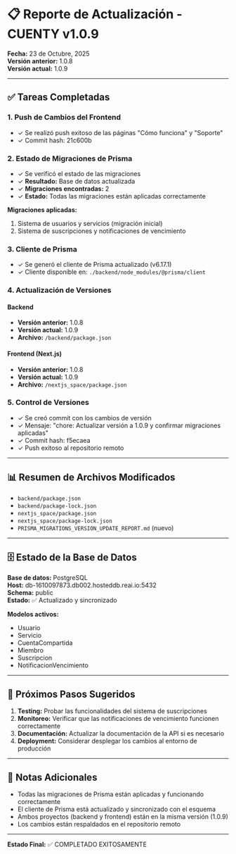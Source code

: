 # 📋 Reporte de Actualización - CUENTY v1.0.9

**Fecha:** 23 de Octubre, 2025  
**Versión anterior:** 1.0.8  
**Versión actual:** 1.0.9

---

## ✅ Tareas Completadas

### 1. Push de Cambios del Frontend
- ✓ Se realizó push exitoso de las páginas "Cómo funciona" y "Soporte"
- ✓ Commit hash: 21c600b

### 2. Estado de Migraciones de Prisma
- ✓ Se verificó el estado de las migraciones
- ✓ **Resultado:** Base de datos actualizada
- ✓ **Migraciones encontradas:** 2
- ✓ **Estado:** Todas las migraciones están aplicadas correctamente

**Migraciones aplicadas:**
1. Sistema de usuarios y servicios (migración inicial)
2. Sistema de suscripciones y notificaciones de vencimiento

### 3. Cliente de Prisma
- ✓ Se generó el cliente de Prisma actualizado (v6.17.1)
- ✓ Cliente disponible en: `./backend/node_modules/@prisma/client`

### 4. Actualización de Versiones

#### Backend
- **Versión anterior:** 1.0.8
- **Versión actual:** 1.0.9
- **Archivo:** `/backend/package.json`

#### Frontend (Next.js)
- **Versión anterior:** 1.0.8
- **Versión actual:** 1.0.9
- **Archivo:** `/nextjs_space/package.json`

### 5. Control de Versiones
- ✓ Se creó commit con los cambios de versión
- ✓ Mensaje: "chore: Actualizar versión a 1.0.9 y confirmar migraciones aplicadas"
- ✓ Commit hash: f5ecaea
- ✓ Push exitoso al repositorio remoto

---

## 📊 Resumen de Archivos Modificados

- `backend/package.json`
- `backend/package-lock.json`
- `nextjs_space/package.json`
- `nextjs_space/package-lock.json`
- `PRISMA_MIGRATIONS_VERSION_UPDATE_REPORT.md` (nuevo)

---

## 🗄️ Estado de la Base de Datos

**Base de datos:** PostgreSQL  
**Host:** db-1610097873.db002.hosteddb.reai.io:5432  
**Schema:** public  
**Estado:** ✅ Actualizado y sincronizado

**Modelos activos:**
- Usuario
- Servicio
- CuentaCompartida
- Miembro
- Suscripcion
- NotificacionVencimiento

---

## 🚀 Próximos Pasos Sugeridos

1. **Testing:** Probar las funcionalidades del sistema de suscripciones
2. **Monitoreo:** Verificar que las notificaciones de vencimiento funcionen correctamente
3. **Documentación:** Actualizar la documentación de la API si es necesario
4. **Deployment:** Considerar desplegar los cambios al entorno de producción

---

## 📝 Notas Adicionales

- Todas las migraciones de Prisma están aplicadas y funcionando correctamente
- El cliente de Prisma está actualizado y sincronizado con el esquema
- Ambos proyectos (backend y frontend) están en la misma versión (1.0.9)
- Los cambios están respaldados en el repositorio remoto

---

**Estado Final:** ✅ COMPLETADO EXITOSAMENTE
